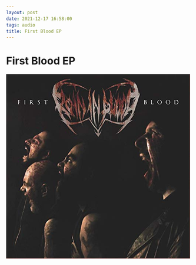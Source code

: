 ```yaml
---
layout: post
date: 2021-12-17 16:58:00
tags: audio
title: First Blood EP
---
```

# First Blood EP
![First Blood EP](./images/firstblood.jpg)